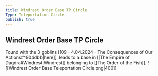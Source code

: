 ```yaml
---
title: Windrest Order Base TP Circle
Type: Teleportation Circle
publish: true
---
```

## Windrest Order Base TP Circle

Found with the 3 goblins [[09 - 4.04.2024 - The Consequences of Our Actions#^904dbb|here]], leads to a base in [[The Empire of Dagdra#Windrest|Windrest]] belonging to [[The Order of the Fish]]. 
![[Windrest Order Base Teleportation Circle.png|400]]
